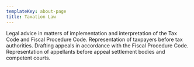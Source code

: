 ```yaml
---
templateKey: about-page
title: Taxation Law
---
```

Legal advice in matters of implementation and interpretation of the Tax Code and Fiscal Procedure Code. Representation of taxpayers before tax authorities.
Drafting appeals in accordance with the Fiscal Procedure Code. Representation of appellants before appeal settlement bodies and competent courts.